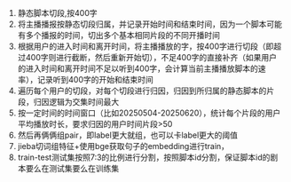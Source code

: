 1. 静态脚本切段,按400字
2. 将主播播报按静态切段归属，并记录开始时间和结束时间，因为一个脚本可能有多个播报的时间，切出多个基本相同片段的不同开播时间
3. 根据用户的进入时间和离开时间，将主播播放的字，按400字进行切段（即超过400字则进行截断，然后重新开始切），不足400字的直接补齐（如果用户的进入时间和离开时间不足以听到400字，会计算当前主播播放脚本的速率），记录听到400字的开始和结束时间
4. 遍历每个用户的切段，对每个切段进行归因，归因到所归属的静态脚本的片段，归因逻辑为交集时间最大
5. 按一定时间的时间窗口（比如20250504-20250620），统计每个片段的用户平均播放时长，要求归因的用户时间片段>50
6. 然后再俩俩组pair，即label更大就组，也可以卡label更大的阈值
7. jieba切词组特征+使用bge获取句子的embedding进行train，
8. train-test测试集按照7:3的比例进行分割，按照脚本id分割，保证脚本id的剧本要么在测试集要么在训练集

